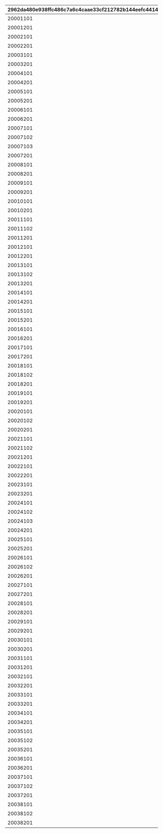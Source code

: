 |2962da480e938ffc486c7a6c4caae33cf212782b144eefc4414fffc864620455|9d45fc8258d730a9c94571bfa8c9cee0a40bedd236f77674c34e337cc4ccb702|2aa11823780b6b4b7b8bba3498dd9ce37b418a332775d8214c05b755d0638e4c|8aac7142938525fec83d380a88c97459a211e256ee24c155a6383749a295e020|c17e55d791f515b0ad01b41f0befd39e13336f96b634c904f2b910c74222b832|a2e100bcaa93630af2588044bae26a8f885a92be084b3b1ae176266addcfa4c8|798642a4f4ec80f89890016a9b8a7d2e7a25223d24e39f626f7b289a39526709|2101d6ad2b23b9a4759ca8e33027c2991d9725dfaf8728d6e97d1c5cadb635ae|6467ec07ab9d57ebe672afafbc2adf0cb61ca36de7bcfb6986c158136182921f|c09794669f235555c86d88cb847277f88dd64236d16b8d9bda3f9e7b720b2321|347eb0b245d482c64a160fdb91d69ff1c4a4a290a77b3221f3acd9a59a1860b3|915f5a3f633268a62aa3e879beabab3a46efc216289533538ab24a85b7dd21c4|e1570d95b2f91320cc8b26dcd32e2a8c01c36cd3e8fddf6cc48c85ebe8118c3c|19a2c3b514ec405479445bc41e7f4af71b17c496557c39af04674650d002fdf0|
| --- | --- | --- | --- | --- | --- | --- | --- | --- | --- | --- | --- | --- | --- |
|20001101|20001|塔古姆地区|201|bgm_M32|bgm_M32|1|1|0|0|0|0|0|0|
|20001201|20001|塔古姆地区|201|bgm_M32|bgm_M32|1|0|0|0|0|0|0|0|
|20002101|20002|马希纳地区|201|bgm_M98|bgm_M98_2|1|0|0|0|0|0|0|0|
|20002201|20002|马希纳地区|201|bgm_M98|bgm_M98_2|1|0|0|0|0|0|0|0|
|20003101|20003|兰德索尔郊外|201|bgm_M106|bgm_M106|1|0|0|0|0|0|0|0|
|20003201|20003|兰德索尔郊外|201|bgm_M106|bgm_M106|1|0|0|0|0|0|0|0|
|20004101|20004|塔帕斯海滩周边|201|bgm_M112|bgm_M112|1|0|0|0|0|0|0|0|
|20004201|20004|塔帕斯海滩周边|201|bgm_M112|bgm_M112|1|0|0|0|0|0|0|0|
|20005101|20005|伊尔西翁的孤岛|201|bgm_M121|bgm_M121|1|0|0|0|0|0|0|0|
|20005201|20005|伊尔西翁的孤岛|201|bgm_M121|bgm_M121|1|0|0|0|0|0|0|0|
|20006101|20006|王都兰德索尔|201|bgm_M128|bgm_M128|1|0|85|0|0|0|0|0|
|20006201|20006|王都兰德索尔|201|bgm_M128|bgm_M128|1|0|0|0|0|0|0|0|
|20007101|20007|兰德索尔郊外|201|bgm_M135|bgm_M135|1|1|0|0|0|0|0|0|
|20007102|20007|灵界|201|bgm_M29|bgm_M29|1|2|0|80|1|202|208|0|
|20007103|20007|兰德索尔中心部|201|bgm_M135|bgm_M135|1|3|0|0|1|202|209|1|
|20007201|20007|兰德索尔郊外|201|bgm_M135|bgm_M135|1|1|0|0|0|0|0|31|
|20008101|20008|兰德索尔近郊|201|bgm_M162|bgm_M162|1|0|35|0|0|0|0|0|
|20008201|20008|兰德索尔近郊|201|bgm_M162|bgm_M162|1|0|0|0|0|0|0|0|
|20009101|20009|咲恋救济院|201|bgm_M171|bgm_M171|1|1|110|0|0|0|0|11|
|20009201|20009|王都兰德索尔|201|bgm_M171|bgm_M171|1|1|0|0|0|0|0|0|
|20010101|20010|前往神殿的神道|201|bgm_M182|bgm_M182|1|1|1|180|0|0|0|0|
|20010201|20010|前往神殿的神道|201|bgm_M182|bgm_M182|1|1|0|0|0|0|0|0|
|20011101|20011|王都兰德索尔|201|bgm_M189|bgm_M189|1|1|0|0|0|0|0|0|
|20011102|20011|厨房竞技场|201|bgm_M189|bgm_M189|1|2|110|0|0|0|0|0|
|20011201|20011|厨房竞技场|201|bgm_M189|bgm_M189|1|1|0|0|0|0|0|0|
|20012101|20012|王都兰德索尔|201|bgm_M206|bgm_M206|1|1|115|0|0|0|0|0|
|20012201|20012|王都兰德索尔|201|bgm_M206|bgm_M206|1|1|0|0|0|0|0|0|
|20013101|20013|加斯特罗斯山|201|bgm_M215|bgm_M215|1|1|100|0|0|0|0|0|
|20013102|20013|光之裂缝|201|bgm_M215|bgm_M215|1|2|0|0|1|202|208|11|
|20013201|20013|光之裂缝|201|bgm_M215|bgm_M215|1|1|0|0|0|0|0|0|
|20014101|20014|大江户镇|201|bgm_M223|bgm_M223|1|1|120|0|0|0|0|0|
|20014201|20014|大江户镇|201|bgm_M223|bgm_M223|1|1|0|0|0|0|0|0|
|20015101|20015|阳雨海滩|201|bgm_M237|bgm_M237|1|1|98|0|0|0|0|12|
|20015201|20015|阳雨海滩|201|bgm_M237|bgm_M237|1|0|0|0|0|0|0|0|
|20016101|20016|真步真步王国避暑地？|201|bgm_M245|bgm_M245_02|1|0|150|0|0|0|0|0|
|20016201|20016|真步真步王国避暑地？|201|bgm_M245|bgm_M245_02|1|0|0|0|0|0|0|0|
|20017101|20017|圣特蕾莎女子学院|201|bgm_M254|bgm_M254|1|1|70|0|0|0|0|0|
|20017201|20017|圣特蕾莎女子学院|201|bgm_M254|bgm_M254|1|0|0|0|0|0|0|0|
|20018101|20018|鬼屋周边|201|bgm_M265|bgm_M265_Top|1|1|0|0|0|0|0|0|
|20018102|20018|幽灵墓地|201|bgm_M265|bgm_M265_Top|1|2|0|0|1|202|0|0|
|20018201|20018|幽灵墓地|201|bgm_M265|bgm_M265_Top|1|1|0|0|0|0|0|0|
|20019101|20019|厄尔庇斯岛 营地开拓区|201|bgm_M273|bgm_M273|1|0|90|0|0|0|0|0|
|20019201|20019|厄尔庇斯岛 营地开拓区|201|bgm_M273|bgm_M273|1|0|0|0|0|0|0|0|
|20020101|20020|王都兰德索尔 郊外|201|bgm_M281|bgm_M281|1|1|0|0|0|0|0|0|
|20020102|20020|王都兰德索尔 中央广场|201|bgm_M281|bgm_M281|1|2|0|0|0|0|0|11|
|20020201|20020|王都兰德索尔 中央广场|201|bgm_M281|bgm_M281|1|1|0|0|0|0|0|0|
|20021101|20021|公会竞速赛　1区→2区|201|bgm_M294|bgm_M294|1|1|30|0|0|0|0|0|
|20021102|20021|公会竞速赛　3区→4区|201|bgm_M294|bgm_M294|1|2|30|0|0|0|0|0|
|20021201|20021|公会竞速赛　3区→4区|201|bgm_M294|bgm_M294|1|1|0|0|0|0|0|0|
|20022101|20022|王都兰德索尔|201|bgm_M316|bgm_M316|1|1|87|0|0|0|0|0|
|20022201|20022|王都兰德索尔|201|bgm_M316|bgm_M316|1|1|0|0|0|0|0|0|
|20023101|20023|圣特蕾莎女子学院|201|bgm_M343|bgm_M343|1|1|45|0|0|0|0|0|
|20023201|20023|圣特蕾莎女子学院|201|bgm_M343|bgm_M343|1|0|0|0|0|0|0|0|
|20024101|20024|伊丽莎白牧场|201|bgm_M351|bgm_M351|1|1|0|0|0|0|0|0|
|20024102|20024|王都兰德索尔|201|bgm_M351|bgm_M351|1|2|0|0|0|0|0|0|
|20024103|20024|伊丽莎白牧场|201|bgm_M351|bgm_M351|1|3|0|0|0|0|0|0|
|20024201|20024|伊丽莎白牧场|201|bgm_M351|bgm_M351|1|1|0|0|0|0|0|0|
|20025101|20025|不可思议之国|201|bgm_M375|bgm_M375|1|0|200|0|0|0|0|0|
|20025201|20025|不可思议之国|201|bgm_M375|bgm_M375|1|0|100|0|0|0|0|0|
|20026101|20026|心愿海滩周边|201|bgm_M380A|bgm_M380A|1|1|90|0|0|0|0|0|
|20026102|20026|星降银河|201|bgm_M380B|bgm_M380B_02|1|2|0|0|0|0|0|0|
|20026201|20026|星降银河|201|bgm_M380B|bgm_M380B_02|1|0|0|0|0|0|0|0|
|20027101|20027|沙滩球公园|201|bgm_M393|bgm_M393|1|0|115|0|0|0|0|0|
|20027201|20027|沙滩球公园|201|bgm_M393|bgm_M393|1|0|0|0|0|0|0|0|
|20028101|20028|王都兰德索尔|201|bgm_M403|bgm_M403|1|1|80|0|0|0|0|0|
|20028201|20028|王都兰德索尔|201|bgm_M403|bgm_M403|1|1|0|0|0|0|0|0|
|20029101|20029|万圣节公园|201|bgm_M413|bgm_M413|1|0|128|0|0|0|0|0|
|20029201|20029|万圣节公园|201|bgm_M413|bgm_M413|1|0|0|0|0|0|0|0|
|20030101|20030|王都兰德索尔|201|bgm_M421|bgm_M421|1|1|80|0|0|0|0|0|
|20030201|20030|王都兰德索尔|201|bgm_M421|bgm_M421|1|1|0|0|0|0|0|0|
|20031101|20031|初次登场·香格里拉会场|201|bgm_M426|bgm_M426|1|1|60|0|0|0|0|0|
|20031201|20031|初次登场·香格里拉会场|201|bgm_M426|bgm_M426|1|1|0|0|0|0|0|0|
|20032101|20032|港口城镇·大间|201|bgm_M435|bgm_M435|1|1|100|0|0|0|0|0|
|20032201|20032|港口城镇·大间|201|bgm_M435|bgm_M435|1|1|0|0|0|0|0|0|
|20033101|20033|兰德索尔近郊|201|bgm_M442A|bgm_M442A|1|1|70|0|0|0|0|0|
|20033201|20033|兰德索尔近郊|201|bgm_M442A|bgm_M442A|1|0|0|0|0|0|0|0|
|20034101|20034|精灵之乡　清明之森|201|bgm_M442B|bgm_M442B|1|0|25|0|0|0|0|0|
|20034201|20034|精灵之乡　清明之森|201|bgm_M442B|bgm_M442B|1|0|0|0|0|0|0|0|
|20035101|20035|兰德索尔近郊|201|bgm_M451|bgm_M451|1|1|0|0|0|0|0|0|
|20035102|20035|边境之地|201|bgm_M451|bgm_M451|1|2|0|0|0|0|0|0|
|20035201|20035|边境之地|201|bgm_M451|bgm_M451|1|0|0|0|0|0|0|0|
|20036101|20036|圣特蕾莎女子学院 圣学祭会场|201|bgm_M457|bgm_M457|1|1|91|0|0|0|0|0|
|20036201|20036|圣特蕾莎女子学院 圣学祭会场|201|bgm_M457|bgm_M457|1|0|0|0|0|0|0|0|
|20037101|20037|异时间轴的兰德索尔|201|bgm_M467|bgm_M467|1|1|90|0|0|0|0|0|
|20037102|20037|时间隧道|201|bgm_M467|bgm_M467|1|2|0|0|0|0|0|0|
|20037201|20037|时间隧道|201|bgm_M467|bgm_M467|1|0|0|0|0|0|0|0|
|20038101|20038|玩具工厂|201|bgm_M478|bgm_M478_Lofi|1|1|0|40|0|0|0|0|
|20038102|20038|王都兰德索尔|201|bgm_M478|bgm_M478_Lofi|1|2|0|0|0|0|0|0|
|20038201|20038|王都兰德索尔|201|bgm_M478|bgm_M478_Lofi|1|0|0|0|0|0|0|0|